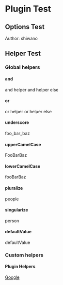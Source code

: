 # Plugin Test

## Options Test

Author: shiwano

## Helper Test

### Global helpers

#### and
and helper
and helper else

#### or
or helper
or helper else

#### underscore
foo_bar_baz

#### upperCamelCase
FooBarBaz

#### lowerCamelCase
fooBarBaz

#### pluralize
people

#### singularize
person

#### defaultValue
defaultValue

### Custom helpers

#### Plugin Helpers
[Google](http://www.google.com/)
